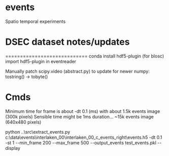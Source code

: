 # events
Spatio temporal experiments

# DSEC dataset notes/updates
============================
conda install hdf5-plugin (for blosc) 
import hdf5-plugin in eventreader 

Manually patch scipy.video (abstract.py) to update for newer numpy: tostring() -> tobyte()

# Cmds

Minimum time for frame is about -dt 0.1  (ms) with about 1.5k events image (300k pixels)
Sensible time might be 1ms duration... ~15k events image (640x480 pixels)

python ..\src\extract_events.py c:\data\events\interlaken_00\interlaken_00_c_events_right\events.h5 -dt 0.1 -st 1 --min_frame 200 --max_frame 500 --output_events test_events.pkl --display
